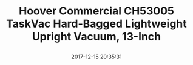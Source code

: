 ---
title: > #shorten me
  Hoover Commercial CH53005 TaskVac Hard-Bagged Lightweight Upright Vacuum, 13-Inch
name: >
  Hoover Commercial CH53005 TaskVac Hard-Bagged Lightweight Upright Vacuum, 13-Inch
date: "2017-12-15 20:35:31"
buy_now: "https://www.amazon.com/Hoover-Commercial-CH53005-Hard-Bagged-Lightweight/dp/B00DM27H4K?SubscriptionId=AKIAIA5RBQIWQVTCUEUQ&tag=coldcutdeals-20&linkCode=xm2&camp=2025&creative=165953&creativeASIN=B00DM27H4K"
description_markdown: >-

  - Lightweight bagged upright

  - Clean-Drop bags

  - Manual 5-position height adjustment. Fingertip on/off switch

  - Product weight: 15 pounds

  - 35-Foot, 3-wire high visibility cord


tweet_id_str: "941768704622198787"
price: "$232.38"
list_price: "$232.38"
deal_price: "$134.98"
you_save: "$97.40 (42%)"
asin: "B00DM27H4K"
image: "https://images-na.ssl-images-amazon.com/images/I/31I6OJF7qOL.jpg"
---